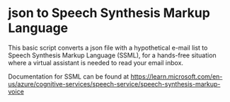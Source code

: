 # json to Speech Synthesis Markup Language

This basic script converts a json file with a hypothetical e-mail list to Speech Synthesis Markup Language (SSML), for a
hands-free situation where a virtual assistant is needed to read your email inbox. 

Documentation for SSML can be found at https://learn.microsoft.com/en-us/azure/cognitive-services/speech-service/speech-synthesis-markup-voice
